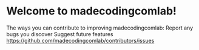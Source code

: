 # Welcome to madecodingcomlab!
The ways you can contribute to improving madecodingcomlab:
Report any bugs you discover
Suggest future features 
https://github.com/madecodingcomlab/contributors/issues
